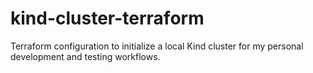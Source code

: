 # kind-cluster-terraform
Terraform configuration to initialize a local Kind cluster for my personal development and testing workflows.
